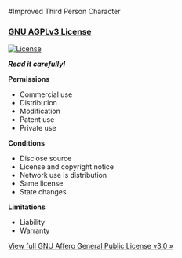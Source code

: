 #Improved Third Person Character

### [GNU AGPLv3 License](https://choosealicense.com/licenses/agpl-3.0/)
[![License](https://img.shields.io/badge/License-GNU%20AGPLv3-green.svg)](https://www.gnu.org/licenses/agpl-3.0.en.html)

***Read it carefully!***

**Permissions**
-   Commercial use
-   Distribution
-   Modification
-   Patent use
-   Private use

**Conditions**
-   Disclose source
-   License and copyright notice
-   Network use is distribution
-   Same license
-   State changes

**Limitations**
-   Liability
-   Warranty

[View full GNU Affero General Public License v3.0 »](https://choosealicense.com/licenses/agpl-3.0/)
